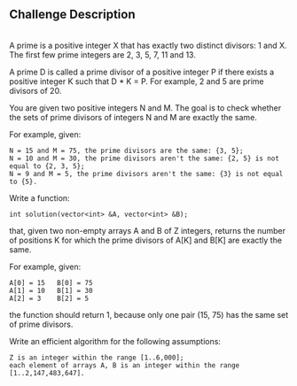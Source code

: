 ## Challenge Description
<br/>
A prime is a positive integer X that has exactly two distinct divisors: 1 and X. The first few prime integers are 2, 3, 5, 7, 11 and 13.

A prime D is called a prime divisor of a positive integer P if there exists a positive integer K such that D * K = P. For example, 2 and 5 are prime divisors of 20.

You are given two positive integers N and M. The goal is to check whether the sets of prime divisors of integers N and M are exactly the same.

For example, given:

    N = 15 and M = 75, the prime divisors are the same: {3, 5};
    N = 10 and M = 30, the prime divisors aren't the same: {2, 5} is not equal to {2, 3, 5};
    N = 9 and M = 5, the prime divisors aren't the same: {3} is not equal to {5}.

Write a function:

    int solution(vector<int> &A, vector<int> &B);

that, given two non-empty arrays A and B of Z integers, returns the number of positions K for which the prime divisors of A[K] and B[K] are exactly the same.

For example, given:

    A[0] = 15   B[0] = 75
    A[1] = 10   B[1] = 30
    A[2] = 3    B[2] = 5

the function should return 1, because only one pair (15, 75) has the same set of prime divisors.

Write an efficient algorithm for the following assumptions:

    Z is an integer within the range [1..6,000];
    each element of arrays A, B is an integer within the range [1..2,147,483,647].
